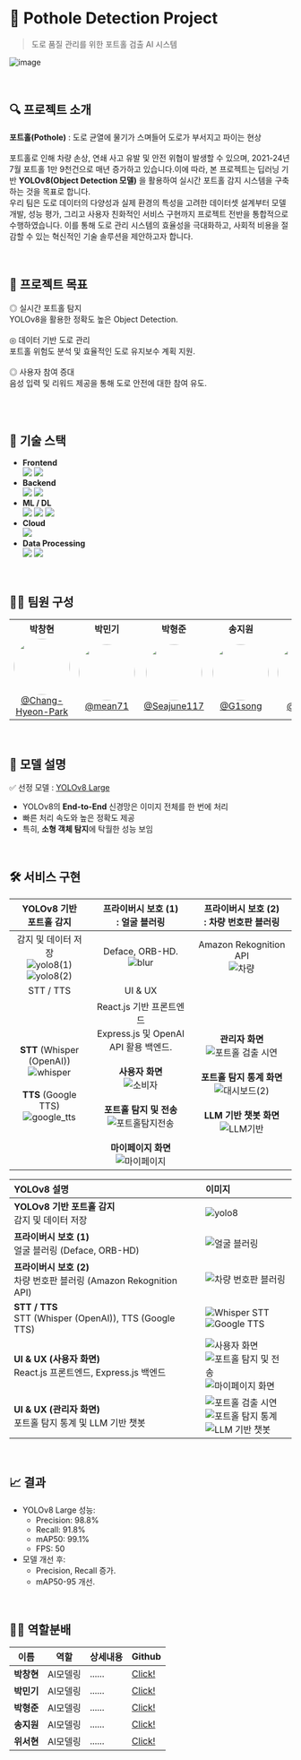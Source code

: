 # 📸 Pothole Detection Project

> 도로 품질 관리를 위한 포트홀 검출 AI 시스템

![image](https://github.com/user-attachments/assets/4b4d3b61-62e1-4bb7-b682-cb5c59faa411)

<br>

## 🔍 프로젝트 소개
**포트홀(Pothole)** : 도로 균열에 물기가 스며들어 도로가 부서지고 파이는 현상 <br><br>
포트홀로 인해 차량 손상, 연쇄 사고 유발 및 안전 위협이 발생할 수 있으며, 2021-24년 7월 포트홀 1만 9천건으로 매년 증가하고 있습니다.이에 따라, 본 프로젝트는 딥러닝 기반 **YOLOv8(Object Detection 모델)** 을 활용하여 실시간 포트홀 감지 시스템을 구축하는 것을 목표로 합니다.  
우리 팀은 도로 데이터의 다양성과 실제 환경의 특성을 고려한 데이터셋 설계부터 모델 개발, 성능 평가, 그리고 사용자 친화적인 서비스 구현까지 프로젝트 전반을 통합적으로 수행하였습니다.
이를 통해 도로 관리 시스템의 효율성을 극대화하고, 사회적 비용을 절감할 수 있는 혁신적인 기술 솔루션을 제안하고자 합니다.  

<br>

## 🎯 프로젝트 목표
◎ 실시간 포트홀 탐지<br>YOLOv8을 활용한 정확도 높은 Object Detection.<br><br>
◎ 데이터 기반 도로 관리<br>포트홀 위험도 분석 및 효율적인 도로 유지보수 계획 지원.<br><br>
◎ 사용자 참여 증대<br>음성 입력 및 리워드 제공을 통해 도로 안전에 대한 참여 유도.<br><br>

<br>

## 🔧 기술 스택
 - **Frontend**<br>
   <img src="https://img.shields.io/badge/react-61DAFB?style=for-the-badge&logo=react&logoColor=white">
   <img src="https://img.shields.io/badge/Axios-5A29E4?style=for-the-badge&logo=Axios&logoColor=white">
 - **Backend**<br>
   <img src="https://img.shields.io/badge/express-FF4747?style=for-the-badge&logo=express&logoColor=white">
   <img src="https://img.shields.io/badge/openAI API-412991?style=for-the-badge&logo=openai&logoColor=white">
 - **ML / DL**<br>
   <img src="https://img.shields.io/badge/YOLOv8-5C3EE8?style=for-the-badge&logo=YOLOv8&logoColor=white">
   <img src="https://img.shields.io/badge/Whisper-6332F6?style=for-the-badge&logo=Whisper&logoColor=white">
   <img src="https://img.shields.io/badge/GTTS-4285F4?style=for-the-badge&logo=google&logoColor=white">
 - **Cloud**<br>
   <img src="https://img.shields.io/badge/AWS Rekognition-FF9900?style=for-the-badge&logo=AWS Rekognition&logoColor=black">
 - **Data Processing** <br>
   <img src="https://img.shields.io/badge/Pandas-150458?style=for-the-badge&logo=pandas&logoColor=white">
   <img src="https://img.shields.io/badge/numpy-013243?style=for-the-badge&logo=numpy&logoColor=white">

<br>

## 👨‍💻 팀원 구성
<table> 
 <tr> 
  <th>박창현</th>
  <th>박민기</th> 
  <th>박형준</th> 
  <th>송지원</th> 
  <th>위서현</th> 
 </tr> 
 <tr> 
  <td align="center"> 
   <img src="https://github.com/user-attachments/assets/55a3b48f-c5cb-41f3-9c08-6ae69a02c54c" width="100" height="100" style="border-radius: 50%;"><br> 
   <a href="https://github.com/Chang-Hyeon-Park">@Chang-Hyeon-Park</a> 
  </td> 
  <td align="center"> 
   <img src="https://github.com/user-attachments/assets/32926237-78f1-4146-8eb9-73c38b6ddfd2" width="100" height="100" style="border-radius: 50%;"><br> 
   <a href="https://github.com/mean71">@mean71</a> 
  </td> 
  <td align="center"> 
   <img src="https://github.com/user-attachments/assets/5f483fa6-a925-4de8-bf1a-19e8d2d8e3c4" width="100" height="100" style="border-radius: 50%;"><br> 
   <a href="https://github.com/Seajune117">@Seajune117</a> 
  </td> 
  <td align="center"> 
   <img src="https://via.placeholder.com/150" width="100" height="100" style="border-radius: 50%;"><br> 
   <a href="https://github.com/G1song">@G1song</a> 
  </td> 
  <td align="center"> 
   <img src="![제목_없는_아트워크 (1)](https://github.com/user-attachments/assets/a5135ef2-86f4-4748-bd27-a1500240ced5)" width="100" height="100" style="border-radius: 50%;"><br> 
   <a href="https://github.com/soi222">@soi222</a> 
  </td> 
 </tr> 
</table>

<br>

## 🧠 모델 설명
✅ 선정 모델 : [YOLOv8 Large](https://docs.ultralytics.com/ko/models/yolov8/)
 - YOLOv8의 **End-to-End** 신경망은 이미지 전체를 한 번에 처리
 - 빠른 처리 속도와 높은 정확도 제공
 - 특히, **소형 객체 탐지**에 탁월한 성능 보임

<br>

## 🛠 서비스 구현   
|YOLOv8 기반<br>포트홀 감지| 프라이버시 보호 (1) <br>: 얼굴 블러링 | 프라이버시 보호 (2) <br>: 차량 번호판 블러링|
|:---:|:---:|:---:|
|감지 및 데이터 저장<br>![yolo8(1)](https://github.com/user-attachments/assets/efe70d2b-011e-4f75-b6ab-fd1f5ddd6767) <br> ![yolo8(2)](https://github.com/user-attachments/assets/2cb85b7c-a992-471e-b030-f0eb3ac9dd3d)|Deface, ORB-HD.<br>![blur](https://github.com/user-attachments/assets/729463b0-9bd8-4a8b-86c2-a5822e52667b)|Amazon Rekognition API<br>![차량](https://github.com/user-attachments/assets/b6726cd9-5afc-46dc-8f04-f38f1b39f724)|
|STT / TTS| UI & UX||
|**STT** (Whisper (OpenAI))<br>![whisper](https://github.com/user-attachments/assets/b675091d-b7e4-45db-b376-6dbb88bde092) <br><br> **TTS** (Google TTS)<br>![google_tts](https://github.com/user-attachments/assets/5ef3c566-9333-44d0-a8c5-656a139c1bd7)|React.js 기반 프론트엔드<br>Express.js 및 OpenAI API 활용 백엔드. <br><br> **사용자 화면** <br>![소비자](https://github.com/user-attachments/assets/d336f8ce-0ed2-44bc-ab38-329916981200) <br><br> **포트홀 탐지 및 전송** ![포트홀탐지전송](https://github.com/user-attachments/assets/0bd8696b-8e9f-4aaf-a2ce-07962215791c) <br><br> **마이페이지 화면** ![마이페이지](https://github.com/user-attachments/assets/00cef2ae-a6fc-488c-9240-2357dbf6ae64)|**관리자 화면** <br>![포트홀 검출 시연](https://github.com/user-attachments/assets/0b33c121-430e-4223-bd4c-a832c641b729) <br><br> **포트홀 탐지 통계 화면** ![대시보드(2)](https://github.com/user-attachments/assets/a427d32c-18c2-4d04-82ac-b0ee39803202) <br><br> **LLM 기반 챗봇 화면** <br> ![LLM기반](https://github.com/user-attachments/assets/0d74d8ff-a655-46ea-89ac-101ae7282263) |

| YOLOv8 설명 | 이미지 |
|:---|:---|
| **YOLOv8 기반 포트홀 감지**<br>감지 및 데이터 저장 | ![yolo8](https://github.com/user-attachments/assets/ae523bf9-e6c2-4f42-8b64-3335cbfd272f)|
| **프라이버시 보호 (1)**<br>얼굴 블러링 (Deface, ORB-HD) | ![얼굴 블러링](https://github.com/user-attachments/assets/729463b0-9bd8-4a8b-86c2-a5822e52667b) |
| **프라이버시 보호 (2)**<br>차량 번호판 블러링 (Amazon Rekognition API) | ![차량 번호판 블러링](https://github.com/user-attachments/assets/b6726cd9-5afc-46dc-8f04-f38f1b39f724) |
| **STT / TTS**<br>STT (Whisper (OpenAI)), TTS (Google TTS) | ![Whisper STT](https://github.com/user-attachments/assets/b675091d-b7e4-45db-b376-6dbb88bde092) <br> ![Google TTS](https://github.com/user-attachments/assets/5ef3c566-9333-44d0-a8c5-656a139c1bd7) |
| **UI & UX (사용자 화면)**<br>React.js 프론트엔드, Express.js 백엔드 | ![사용자 화면](https://github.com/user-attachments/assets/d336f8ce-0ed2-44bc-ab38-329916981200) <br> ![포트홀 탐지 및 전송](https://github.com/user-attachments/assets/0bd8696b-8e9f-4aaf-a2ce-07962215791c) <br> ![마이페이지 화면](https://github.com/user-attachments/assets/00cef2ae-a6fc-488c-9240-2357dbf6ae64) |
| **UI & UX (관리자 화면)**<br>포트홀 탐지 통계 및 LLM 기반 챗봇 | ![포트홀 검출 시연](https://github.com/user-attachments/assets/0b33c121-430e-4223-bd4c-a832c641b729) <br> ![포트홀 탐지 통계](https://github.com/user-attachments/assets/a427d32c-18c2-4d04-82ac-b0ee39803202) <br> ![LLM 기반 챗봇](https://github.com/user-attachments/assets/0d74d8ff-a655-46ea-89ac-101ae7282263) |


<br>

## 📈 결과
 - YOLOv8 Large 성능:
   - Precision: 98.8%
   - Recall: 91.8%
   - mAP50: 99.1%
   - FPS: 50
 - 모델 개선 후:
   - Precision, Recall 증가.
   - mAP50-95 개선.

<br>


## 👨‍💻 역할분배
|이름|역할|상세내용|Github|
|--|--|--|--|
|**박창현**|AI모델링|......|[Click!](https://github.com/Chang-Hyeon-Park)|
|**박민기**|AI모델링|......|[Click!](https://github.com/mean71)|
|**박형준**|AI모델링|......|[Click!](https://github.com/Seajune117)|
|**송지원**|AI모델링|......|[Click!](https://github.com/G1song)|
|**위서현**|AI모델링|......|[Click!](https://github.com/soi222)|
